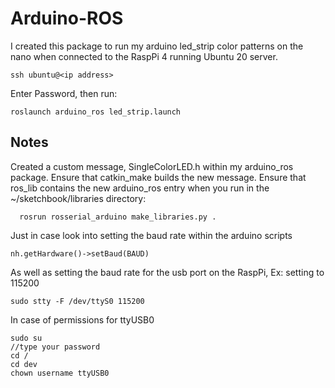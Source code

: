 # Arduino-ROS

I created this package to run my arduino led_strip color patterns on the nano when connected to the RaspPi 4 running Ubuntu 20 server. 

```
ssh ubuntu@<ip address>
```
Enter Password, then run: 
```
roslaunch arduino_ros led_strip.launch
```

## Notes

Created a custom message, SingleColorLED.h within my arduino_ros package. Ensure that catkin_make builds the new message. Ensure that ros_lib contains the new arduino_ros entry when you run in the ~/sketchbook/libraries directory:

```
  rosrun rosserial_arduino make_libraries.py .
```
Just in case look into setting the baud rate within the arduino scripts
```
nh.getHardware()->setBaud(BAUD)
```
As well as setting the baud rate for the usb port on the RaspPi, Ex: setting to 115200
```
sudo stty -F /dev/ttyS0 115200
```

In case of permissions for ttyUSB0
```
sudo su
//type your password
cd /
cd dev
chown username ttyUSB0
```
